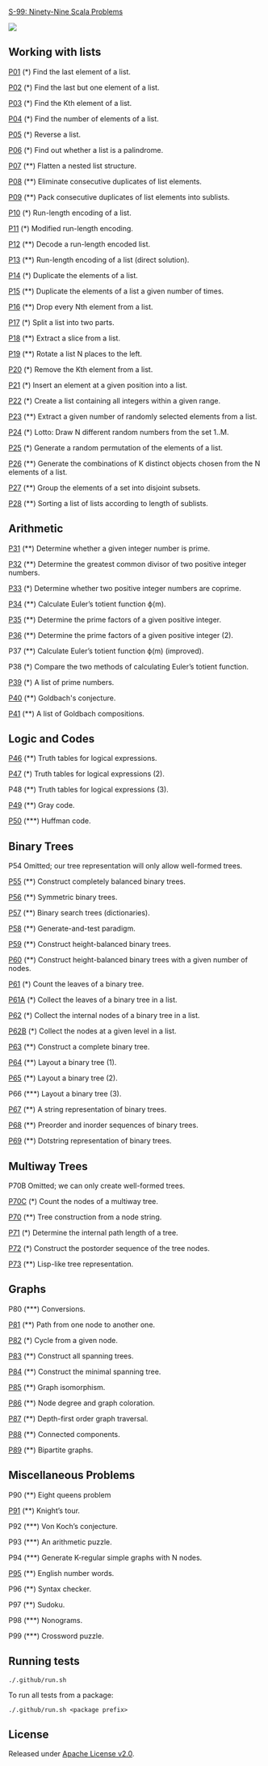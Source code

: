 [S-99: Ninety-Nine Scala Problems](https://aperiodic.net/phil/scala/s-99/)

[![](https://github.com/asarkar/99-scala/workflows/CI/badge.svg)](https://github.com/asarkar/99-scala/actions)

## Working with lists

[P01](list/src/P01.scala) (*) Find the last element of a list.

[P02](list/src/P02.scala) (*) Find the last but one element of a list.

[P03](list/src/P03.scala) (*) Find the Kth element of a list.

[P04](list/src/P04.scala) (*) Find the number of elements of a list.

[P05](list/src/P05.scala) (*) Reverse a list.

[P06](list/src/P06.scala) (*) Find out whether a list is a palindrome.

[P07](list/src/P07.scala) (**) Flatten a nested list structure.

[P08](list/src/P08.scala) (**) Eliminate consecutive duplicates of list elements.

[P09](list/src/P09.scala) (**) Pack consecutive duplicates of list elements into sublists.

[P10](list/src/P10.scala) (*) Run-length encoding of a list.

[P11](list/src/P11.scala) (*) Modified run-length encoding.

[P12](list/src/P12.scala) (**) Decode a run-length encoded list.

[P13](list/src/P13.scala) (**) Run-length encoding of a list (direct solution).

[P14](list/src/P14.scala) (*) Duplicate the elements of a list.

[P15](list/src/P15.scala) (**) Duplicate the elements of a list a given number of times.

[P16](list/src/P16.scala) (**) Drop every Nth element from a list.

[P17](list/src/P17.scala) (*) Split a list into two parts.

[P18](list/src/P18.scala) (**) Extract a slice from a list.

[P19](list/src/P19.scala) (**) Rotate a list N places to the left.

[P20](list/src/P20.scala) (*) Remove the Kth element from a list.

[P21](list/src/P21.scala) (*) Insert an element at a given position into a list.

[P22](list/src/P22.scala) (*) Create a list containing all integers within a given range.

[P23](list/src/P23.scala) (**) Extract a given number of randomly selected elements from a list.

[P24](list/src/P24.scala) (*) Lotto: Draw N different random numbers from the set 1..M.

[P25](list/src/P25.scala) (*) Generate a random permutation of the elements of a list.

[P26](list/src/P26.scala) (**) Generate the combinations of K distinct objects chosen from the N elements of a list.

[P27](list/src/P27.scala) (**) Group the elements of a set into disjoint subsets.

[P28](list/src/P28.scala) (**) Sorting a list of lists according to length of sublists.

## Arithmetic

[P31](arithmetic/src/P31.scala) (**) Determine whether a given integer number is prime.

[P32](arithmetic/src/P32.scala) (**) Determine the greatest common divisor of two positive integer numbers.

[P33](arithmetic/src/P33.scala) (*) Determine whether two positive integer numbers are coprime.

[P34](arithmetic/src/P34.scala) (**) Calculate Euler’s totient function ϕ(m).

[P35](arithmetic/src/P35.scala) (**) Determine the prime factors of a given positive integer.

[P36](arithmetic/src/P36.scala) (**) Determine the prime factors of a given positive integer (2).

P37 (**) Calculate Euler’s totient function ϕ(m) (improved).

P38 (*) Compare the two methods of calculating Euler’s totient function.

[P39](arithmetic/src/P39.scala) (*) A list of prime numbers.

[P40](arithmetic/src/P40.scala) (**) Goldbach's conjecture.

[P41](arithmetic/src/P41.scala) (**) A list of Goldbach compositions.

## Logic and Codes

[P46](logic/src/P46.scala) (**) Truth tables for logical expressions.

[P47](logic/src/P47.scala) (*) Truth tables for logical expressions (2).

P48 (**) Truth tables for logical expressions (3).

[P49](logic/src/P49.scala) (**) Gray code.

[P50](logic/src/P50.scala) (***) Huffman code.

## Binary Trees

P54 Omitted; our tree representation will only allow well-formed trees.

[P55](bintree/src/P55.scala) (**) Construct completely balanced binary trees.

[P56](bintree/src/P56.scala) (**) Symmetric binary trees.

[P57](bintree/src/P57.scala) (**) Binary search trees (dictionaries).

[P58](bintree/src/P58.scala) (**) Generate-and-test paradigm.

[P59](bintree/src/P59.scala) (**) Construct height-balanced binary trees.

[P60](bintree/src/P60.scala) (**) Construct height-balanced binary trees with a given number of nodes.

[P61](bintree/src/P61.scala) (*) Count the leaves of a binary tree.

[P61A](bintree/src/P61A.scala) (*) Collect the leaves of a binary tree in a list.

[P62](bintree/src/P62.scala) (*) Collect the internal nodes of a binary tree in a list.

[P62B](bintree/src/P62B.scala) (*) Collect the nodes at a given level in a list.

[P63](bintree/src/P63.scala) (**) Construct a complete binary tree.

[P64](bintree/src/P64.scala) (**) Layout a binary tree (1).

[P65](bintree/src/P65.scala) (**) Layout a binary tree (2).

P66 (***) Layout a binary tree (3).

[P67](bintree/src/P67.scala) (**) A string representation of binary trees.

[P68](bintree/src/P68.scala) (**) Preorder and inorder sequences of binary trees.

[P69](bintree/src/P69.scala) (**) Dotstring representation of binary trees.

## Multiway Trees

P70B Omitted; we can only create well-formed trees.

[P70C](mtree/src/P70C.scala) (*) Count the nodes of a multiway tree.

[P70](mtree/src/P70.scala) (**) Tree construction from a node string.

[P71](mtree/src/P71.scala) (*) Determine the internal path length of a tree.

[P72](mtree/src/P72.scala) (*) Construct the postorder sequence of the tree nodes.

[P73](mtree/src/P73.scala) (**) Lisp-like tree representation.

## Graphs

P80 (***) Conversions.

[P81](graph/src/P81.scala) (**) Path from one node to another one.

[P82](graph/src/P82.scala) (*) Cycle from a given node.

[P83](graph/src/P83.scala) (**) Construct all spanning trees.

[P84](graph/src/P84.scala) (**) Construct the minimal spanning tree.

[P85](graph/src/P85.scala) (**) Graph isomorphism.

[P86](graph/src/P86.scala) (**) Node degree and graph coloration.

[P87](graph/src/P87.scala) (**) Depth-first order graph traversal.

[P88](graph/src/P88.scala) (**) Connected components.

[P89](graph/src/P89.scala) (**) Bipartite graphs.

## Miscellaneous Problems

P90 (**) Eight queens problem

[P91](misc/src/P91.scala) (**) Knight’s tour.

P92 (***) Von Koch’s conjecture.

P93 (***) An arithmetic puzzle.

P94 (***) Generate K-regular simple graphs with N nodes.

[P95](misc/src/P95.scala) (**) English number words.

P96 (**) Syntax checker.

P97 (**) Sudoku.

P98 (***) Nonograms.

P99 (***) Crossword puzzle.

## Running tests

```
./.github/run.sh
```

To run all tests from a package:
```
./.github/run.sh <package prefix>
```

## License

Released under [Apache License v2.0](LICENSE).